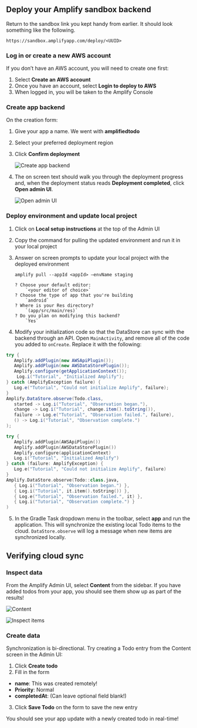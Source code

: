 ## Deploy your Amplify sandbox backend

Return to the sandbox link you kept handy from earlier. It should look something like the following.

```
https://sandbox.amplifyapp.com/deploy/<UUID>
```

### Log in or create a new AWS account

If you don’t have an AWS account, you will need to create one first:
1. Select **Create an AWS account**
2. Once you have an account, select **Login to deploy to AWS**
3. When logged in, you will be taken to the Amplify Console

### Create app backend
On the creation form:
<!-- // spell-checker: disable-next-line -->
1. Give your app a name. We went with **amplifiedtodo**
2. Select your preferred deployment region
3. Click **Confirm deployment**

    ![Create app backend](~/images/lib/getting-started/android/connect-to-cloud-create-app-backend.png)

4. The on screen text should walk you through the deployment progress and, when the deployment status reads **Deployment completed**, click **Open admin UI**.

    ![Open admin UI](~/images/lib/getting-started/android/connect-to-cloud-open-admin-ui.png)

### Deploy environment and update local project

1. Click on **Local setup instructions** at the top of the Admin UI
2. Copy the command for pulling the updated environment and run it in your local project
3. Answer on screen prompts to update your local project with the deployed environment

    ```
    amplify pull --appId <appId> —envName staging

    ? Choose your default editor:
        `<your editor of choice>`
    ? Choose the type of app that you're building
        `android`
    ? Where is your Res directory?
        `(app/src/main/res)`
    ? Do you plan on modifying this backend?
        `Yes`
    ```
   
4. Modify your initialization code so that the DataStore can sync with the backend through an API. Open `MainActivity`, and remove all of the code you added to `onCreate`. Replace it with the following:

   <amplify-block-switcher>
  <amplify-block name="Java">

   ```java
  try {
      Amplify.addPlugin(new AWSApiPlugin());
      Amplify.addPlugin(new AWSDataStorePlugin());
      Amplify.configure(getApplicationContext());
       Log.i("Tutorial", "Initialized Amplify");
  } catch (AmplifyException failure) {
      Log.e("Tutorial", "Could not initialize Amplify", failure);
  }
   Amplify.DataStore.observe(Todo.class,
      started -> Log.i("Tutorial", "Observation began."),
      change -> Log.i("Tutorial", change.item().toString()),
      failure -> Log.e("Tutorial", "Observation failed.", failure),
      () -> Log.i("Tutorial", "Observation complete.")
  );
  ```

   </amplify-block>

   <amplify-block name="Kotlin">

   ```kotlin
  try {
      Amplify.addPlugin(AWSApiPlugin())
      Amplify.addPlugin(AWSDataStorePlugin())
      Amplify.configure(applicationContext)
      Log.i("Tutorial", "Initialized Amplify")
  } catch (failure: AmplifyException) {
      Log.e("Tutorial", "Could not initialize Amplify", failure)
  }
   Amplify.DataStore.observe(Todo::class.java,
      { Log.i("Tutorial", "Observation began.") },
      { Log.i("Tutorial", it.item().toString()) },
      { Log.e("Tutorial", "Observation failed.", it) },
      { Log.i("Tutorial", "Observation complete.") }
  )
  ```

   </amplify-block>
  </amplify-block-switcher>

5. In the Gradle Task dropdown menu in the toolbar, select **app** and run the application. This will synchronize the existing local Todo items to the cloud. `DataStore.observe` will log a message when new items are synchronized locally.


## Verifying cloud sync

### Inspect data

From the Amplify Admin UI, select **Content** from the sidebar. If you have added todos from your app, you should see them show up as part of the results!

![Content](~/images/lib/getting-started/android/add-api-verify-sync-sidebar.png)

![Inspect items](~/images/lib/getting-started/android/add-api-verify-sync-inspect-items.png)

### Create data

Synchronization is bi-directional. Try creating a Todo entry from the Content screen in the Admin UI:
1. Click **Create todo**
2. Fill in the form
  - **name**: This was created remotely!
  - **Priority**: Normal
  - **completedAt**: (Can leave optional field blank!)
3. Click **Save Todo** on the form to save the new entry

You should see your app update with a newly created todo in real-time!
